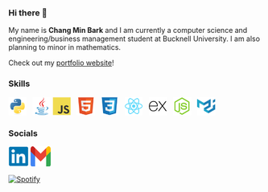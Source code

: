 ### Hi there 👋

My name is **Chang Min Bark** and I am currently a computer science and engineering/business management student at Bucknell University. I am also planning to minor in mathematics. 

Check out my [portfolio website](https://changminbark.github.io/)!

### Skills
<p align="left">
<a href="https://www.python.org/" target="_blank" rel="noreferrer"><img src="./img/python-original.svg" width="36" height="36" alt="Python" /></a> &nbsp;
<a href="https://www.java.com/en/" target="_blank" rel="noreferrer"><img src="./img/java-original.svg" width="36" height="36" alt="Java" /></a>
<a href="https://developer.mozilla.org/en-US/docs/Web/JavaScript" target="_blank" rel="noreferrer"><img src="./img/javascript-original.svg" width="36" height="36" alt="JavaScript" /></a> &nbsp;
<a href="https://developer.mozilla.org/en-US/docs/Glossary/HTML5" target="_blank" rel="noreferrer"><img src="./img/html5-original.svg" width="36" height="36" alt="HTML5" /></a> &nbsp;
<a href="https://www.w3.org/TR/CSS/#css" target="_blank" rel="noreferrer"><img src="./img/css3-original.svg" width="36" height="36" alt="CSS3" /></a> &nbsp;
<a href="https://reactjs.org/" target="_blank" rel="noreferrer"><img src="./img/react-original.svg" width="36" height="36" alt="React" /></a> &nbsp;
<a href="https://expressjs.com/" target="_blank" rel="noreferrer"><img src="./img/express-original.svg" width="36" height="36" alt="Express" /></a> &nbsp;
<a href="https://nodejs.org/en" target="_blank" rel="noreferrer"><img src="./img/nodejs-original.svg" width="36" height="36" alt="NodeJS" /></a> &nbsp;
<a href="https://mui.com/" target="_blank" rel="noreferrer"><img src="./img/materialui-original.svg" width="36" height="36" alt="MUI" /></a> &nbsp;
</p>




### Socials

<p align="left"> 
<a href="https://www.linkedin.com/in/chang-min-bark-0091b7b9/" target="_blank" rel="noreferrer"><img src="./img/linkedin-original.svg" width="40" height="40" padding-top= "100px" /></a> 
<a href="mailto: cb073@bucknell.edu" target="_blank" rel="noreferrer"><img src="./img/Gmail_icon_(2020).svg" width="40" height="40" /></a> &nbsp;
</p>

[![Spotify](novatorem-gules-xi.vercel.app/api/spotify)](https://open.spotify.com/user/21espswhitlpcvzqvbtext43i)


<!--
**changminbark/changminbark** is a ✨ _special_ ✨ repository because its `README.md` (this file) appears on your GitHub profile.

Here are some ideas to get you started:

- 🔭 I’m currently working on ...
- 🌱 I’m currently learning ...
- 👯 I’m looking to collaborate on ...
- 🤔 I’m looking for help with ...
- 💬 Ask me about ...
- 📫 How to reach me: ...
- 😄 Pronouns: ...
- ⚡ Fun fact: ...
-->

